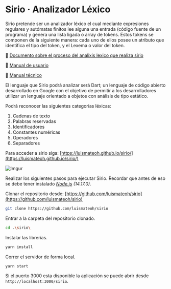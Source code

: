 # Sirio · Analizador Léxico

Sirio pretende ser un analizador léxico el cual mediante expresiones regulares y autómatas finitos lee alguna una entrada (código fuente de un programa)  y genera una lista ligada o array de tokens. Estos tokens se componen de la siguiente manera: cada uno de ellos posee un atributo que identifica el tipo del token, y el Lexema o valor del token.

:blue_book: [Documento sobre el proceso del analixis lexico que realiza sirio](https://www.notion.so/luismateoh/Sirio-Analizador-L-xico-14498473d3b24697b760bec59667e772)

:blue_book: [Manual de usuario](https://www.notion.so/luismateoh/Manual-de-usuario-cf75556ce70149b396b4faf58c625c75)

:blue_book: [Manual técnico](https://www.notion.so/luismateoh/Sirio-Manual-t-cnico-32dcf7383d1248bb9a5d0a2a9e673d49)

El lenguaje que Sirio podrá analizar será Dart; un lenguaje de código abierto desarrollado en Google con el objetivo de permitir a los desarrolladores utilizar un lenguaje orientado a objetos con análisis de tipo estático.

Podrá reconocer las siguientes categorias léxicas:
1. Cadenas de texto
2. Palabras reservadas
3. Identificadores
4. Constantes numéricas
5. Operadores
6. Separadores

Para acceder a sirio siga:
[https://luismateoh.github.io/sirio/](https://luismateoh.github.io/sirio/)

![Imgur](https://i.imgur.com/vShpfAX.png)

Realizar los siguientes pasos para ejecutar Sirio.
Recordar que antes de eso se debe tener instalado *[Node.js](https://nodejs.org/es/) (14.17.0).*

Clonar el repositorio desde: [https://github.com/luismateoh/sirio](https://github.com/luismateoh/sirio)

```bash
git clone https://github.com/luismateoh/sirio
```

Entrar a la carpeta del repositorio clonado.

```bash
cd .\sirio\
```

Instalar las librerías.

```bash
yarn install
```

Correr el servidor de forma local.

```bash
yarn start
```

Si el puerto 3000 esta disponible la aplicación se puede abrir desde `http://localhost:3000/sirio`.
